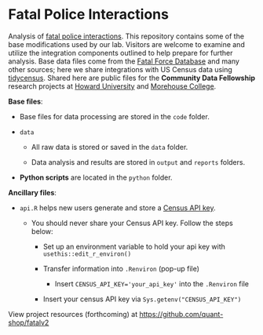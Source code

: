 # Fatal Police Interactions

Analysis of [fatal police interactions](https://www.washingtonpost.com/graphics/investigations/police-shootings-database/). This repository contains some of the base modifications used by our lab. Visitors are welcome to examine and utilize the integration components outlined to help prepare for further analysis. Base data files come from the [Fatal Force Database](https://github.com/washingtonpost/data-police-shootings) and many other sources; here we share integrations with US Census data using [tidycensus](https://walker-data.com/tidycensus/). Shared here are public files for the **Community Data Fellowship** research projects at [Howard University](https://howard.edu/) and [Morehouse College](https://morehouse.edu/).

**Base files**:

* Base files for data processing are stored in the `code` folder.

* `data`

  - All raw data is stored or saved in the `data` folder.
  
  - Data analysis and results are stored in `output` and `reports` folders.

* **Python scripts** are located in the `python` folder.

**Ancillary files**:

* `api.R` helps new users generate and store a [Census API key](https://api.census.gov/data/key_signup.html).

  - You should never share your Census API key. Follow the steps below:
  
    - Set up an environment variable to hold your api key with `usethis::edit_r_environ()`

    - Transfer information into `.Renviron` (pop-up file) 
    
        - Insert `CENSUS_API_KEY='your_api_key'` into the `.Renviron` file
  
    - Insert your census API key via `Sys.getenv("CENSUS_API_KEY")`

View project resources (forthcoming) at https://github.com/quant-shop/fatalv2

